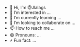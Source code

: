 - 👋 Hi, I’m @Jlalags
- 👀 I’m interested in ...
- 🌱 I’m currently learning ...
- 💞️ I’m looking to collaborate on ...
- 📫 How to reach me ...
- 😄 Pronouns: ...
- ⚡ Fun fact: ...

<!---
Jlalags/Jlalags is a ✨ special ✨ repository because its `README.md` (this file) appears on your GitHub profile.
You can click the Preview link to take a look at your changes.
--->
